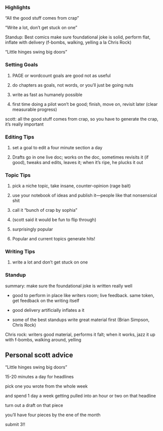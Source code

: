 ### Highlights

“All the good stuff comes from crap”

“Write a lot, don’t get stuck on one”

Standup: Best comics make sure foundational joke is solid, perform flat, inflate with delivery (f-bombs, walking, yelling a la Chris Rock)

“Little hinges swing big doors”

### Setting Goals

1. PAGE or wordcount goals are good not as useful
    

2. do chapters as goals, not words, or you’ll just be going nuts
    

3. write as fast as humanely possible
    

4. first time doing a pilot won’t be good; finish, move on, revisit later (clear measurable progress)
    

scott: all the good stuff comes from crap, so you have to generate the crap, it’s really important

### Editing Tips

1. set a goal to edit a four minute section a day 
    
2. Drafts go in one live doc; works on the doc, sometimes revisits it (if good), tweaks and edits, leaves it; when it’s ripe, he plucks it out
    

### Topic Tips

1. pick a niche topic, take insane, counter-opinion (rage bait)
    
2. use your notebook of ideas and publish it—people like that nonsensical shit
    

3. call it “bunch of crap by sophia”
    
4. (scott said it would be fun to flip through)
    
5. surprisingly popular
    

6. Popular and current topics generate hits!
    

### Writing Tips

1. write a lot and don’t get stuck on one
    

  

### Standup

summary: make sure the foundational joke is written really well

- good to perform in place like writers room; live feedback. same token, get feedback on the writing itself
    

- good delivery artificially inflates a it
    
- some of the best standups write great material first (Brian Simpson, Chris Rock)
    

Chris rock: writers good material, performs it falt; when it works, jazz it up with f-bombs, walking around, yelling

## Personal scott advice

“Little hinges swing big doors”

  

15-20 minutes a day for headlines

  

pick one you wrote from the whole week

and spend 1 day a week getting pulled into an hour or two on that headline

  

turn out a draft on that piece

  

you’ll have four pieces by the ene of the month

  

submit 3!!